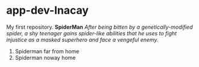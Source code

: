 # app-dev-Inacay
My first repository.
**SpiderMan**
*After being bitten by a genetically-modified spider, a shy teenager gains spider-like abilities that he uses to fight injustice as a masked superhero and face a vengeful enemy.*
1. Spiderman far from home
2. Spiderman noway home
